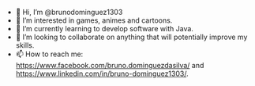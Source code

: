 - 👋 Hi, I’m @brunodominguez1303
- 👀 I’m interested in games, animes and cartoons.
- 🌱 I’m currently learning to develop software with Java.
- 💞️ I’m looking to collaborate on anything that will potentially improve my skills.
- 📫 How to reach me: https://www.facebook.com/bruno.dominguezdasilva/ and https://www.linkedin.com/in/bruno-dominguez1303/.
